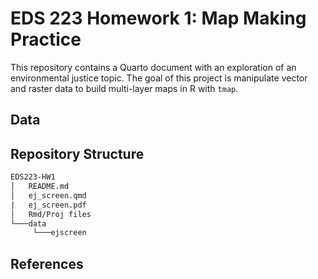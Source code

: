 # EDS 223 Homework 1: Map Making Practice

This repository contains a Quarto document with an exploration of an environmental justice topic. The goal of this project is manipulate vector and raster data to build multi-layer maps in R with `tmap`.

## Data

## Repository Structure

``` bash
EDS223-HW1
│   README.md
│   ej_screen.qmd
|   ej_screen.pdf
│   Rmd/Proj files    
└───data
     └───ejscreen
```

## References
